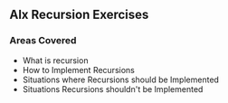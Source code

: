 ## Alx Recursion Exercises

### Areas Covered

- What is recursion
- How to Implement Recursions
- Situations where Recursions should be Implemented
- Situations Recursions shouldn't be Implemented

